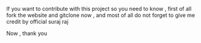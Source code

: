 If you want to contribute with this project so you need to know , first of all fork the website and gitclone now , and most of all do not forget to give me credit by official suraj raj 

Now ,
thank you